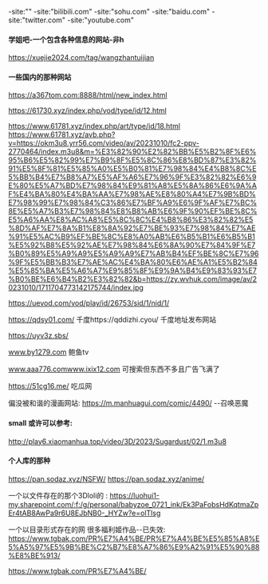 -site:""
-site:"bilibili.com" -site:"sohu.com" -site:"baidu.com" -site:"twitter.com" -site:"youtube.com"



#### 学姐吧-一个包含各种信息的网站-非h
https://xuejie2024.com/tag/wangzhantuijian



#### 一些国内的那种网站    
https://a367tom.com:8888/html/new_index.html

https://61730.xyz/index.php/vod/type/id/12.html

https://www.61781.xyz/index.php/art/type/id/18.html
https://www.61781.xyz/avb.php?v=https://okm3u8.yrr56.com/video/av/20231010/fc2-ppv-2770464/index.m3u8&m=%E3%82%90%E2%82%BB%E5%B2%8F%E6%95%B6%E5%82%99%E7%B9%8F%E5%8C%86%E8%BD%87%E3%82%91%E5%8F%81%E5%85%A0%E5%B0%81%E7%98%84%E4%B8%8C%E5%BB%B4%E7%B8%A7%E5%AF%A6%E7%96%9F%E3%82%82%E6%9E%80%E5%A7%BD%E7%98%84%E9%81%A8%E5%8A%86%E6%9A%AF%E4%BA%80%E4%BA%AA%E7%98%AE%E8%80%A4%E7%9B%BD%E7%98%99%E7%98%84%C3%86%E7%BF%A9%E6%9F%AF%E7%BC%8E%E5%A7%B3%E7%98%84%E8%B8%AB%E6%9F%90%EF%BE%8C%E5%A6%AA%E8%AC%A8%E5%8C%8C%E4%B8%86%E3%82%82%E5%8D%AF%E7%8A%B1%E8%8A%92%E7%BE%93%E7%98%84%E7%AE%91%E5%AC%B9%EF%BE%8C%E8%A0%AB%E6%B5%B1%E6%B5%B1%E5%92%B8%E5%92%AE%E7%98%84%E6%8A%90%E7%84%9F%E7%B0%89%E5%A9%A9%E5%A9%A9%E7%AB%B4%EF%BE%8C%E7%96%9F%E5%BB%B3%E7%AE%AC%E4%BA%80%E6%AE%A1%E5%B2%84%E5%85%BA%E5%A6%A7%E9%85%8F%E9%9A%B4%E9%83%93%E7%B0%BE%E6%B4%B2%E3%82%82&b=https://zy.wvhuk.com/image/av/20231010/1711704773142175744/index.jpg

https://uevod.com/vod/play/id/26753/sid/1/nid/1/

https://qdsy01.com/   千度https://qddizhi.cyou/ 千度地址发布网站

https://uyv3z.sbs/

www.by1279.com   鲍鱼tv

www.aaa776.comwww.ixix12.com  可搜索但东西不多且广告飞满了

https://51cg16.me/  吃瓜网


偏没被和谐的漫画网站:
https://m.manhuagui.com/comic/4490/       --召唤恶魔




#### small  或许可以参考:
http://play6.xiaomanhua.top/video/3D/2023/Sugardust/02/1.m3u8


#### 个人库的那种
https://pan.sodaz.xyz/NSFW/
https://pan.sodaz.xyz/anime/

一个以文件存在的那个3Dloli的 :
https://luohui1-my.sharepoint.com/:f:/g/personal/babyzoe_0721_ink/Ek3PaFobsHdKqtmaZpEr4tAB8AwPa9r6U8EJbNB0-_HYZw?e=olTlsg

一个以目录形式存在的网 很多福利姬作品--已失效:
https://www.tgbak.com/PR%E7%A4%BE/PR%E7%A4%BE%E5%85%A8%E5%A5%97%E5%9B%BE%C2%B7%E8%A7%86%E9%A2%91%E5%90%88%E8%BE%913/

https://www.tgbak.com/PR%E7%A4%BE/





